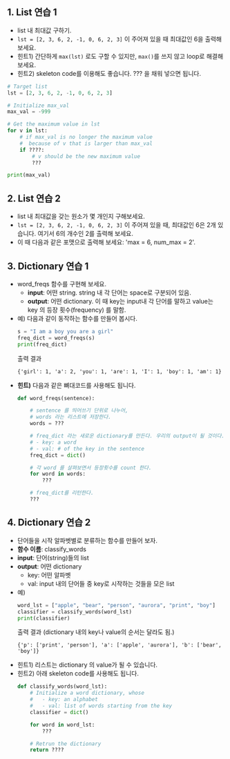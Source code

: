 ## 1. List 연습 1
- list 내 최대값 구하기. 
- `lst = [2, 3, 6, 2, -1, 0, 6, 2, 3]` 이 주어져 있을 때 최대값인 6을 출력해보세요.
- 힌트1) 간단하게 `max(lst)` 로도 구할 수 있지만, `max()`를 쓰지 않고 loop로 해결해 보세요.
- 힌트2) skeleton code를 이용해도 좋습니다. ??? 을 채워 넣으면 됩니다.

```python
# Target list
lst = [2, 3, 6, 2, -1, 0, 6, 2, 3]

# Initialize max_val
max_val = -999

# Get the maximum value in lst
for v in lst:
    # if max_val is no longer the maximum value
    #  because of v that is larger than max_val
    if ????: 
        # v should be the new maximum value
        ???

print(max_val)
```

## 2. List 연습 2
- list 내 최대값을 갖는 원소가 몇 개인지 구해보세요.
- `lst = [2, 3, 6, 2, -1, 0, 6, 2, 3]` 이 주어져 있을 때, 최대값인 6은 2개 있습니다. 여기서 6의 개수인 2를 출력해 보세요.
- 이 때 다음과 같은 포맷으로 출력해 보세요: 'max = 6, num_max = 2'.

## 3. Dictionary 연습 1
- word_freqs 함수를 구현해 보세요.
    - **input**: 어떤 string. string 내 각 단어는 space로 구분되어 있음.
    - **output**: 어떤 dictionary. 이 때 key는 input내 각 단어를 말하고 value는 key 의 등장 횟수(frequency) 를 말함.
- 예) 다음과 같이 동작하는 함수를 만들어 봅시다.
    ```python
    s = "I am a boy you are a girl"
    freq_dict = word_freqs(s)
    print(freq_dict)
    ```
    출력 결과
    ```
    {'girl': 1, 'a': 2, 'you': 1, 'are': 1, 'I': 1, 'boy': 1, 'am': 1}
    ```
- **힌트)** 다음과 같은 뼈대코드를 사용해도 됩니다.
    ```python
    def word_freqs(sentence):

        # sentence 를 띄어쓰기 단위로 나누어, 
        # words 라는 리스트에 저장한다.
        words = ???

        # freq_dict 라는 새로운 dictionary를 만든다. 우리의 output이 될 것이다.
        # - key: a word
        # - val: # of the key in the sentence
        freq_dict = dict()

        # 각 word 를 살펴보면서 등장횟수를 count 한다.
        for word in words:
        	???

        # freq_dict를 리턴한다.
        ???
    ```
    
## 4. Dictionary 연습 2
- 단어들을 시작 알파벳별로 분류하는 함수를 만들어 보자.
- **함수 이름**: classify_words
- **input**: 단어(string)들의 list
- **output**: 어떤 dictionary
    - key: 어떤 알파벳
    - val: input 내의 단어들 중 key로 시작하는 것들을 모은 list
- 예)
    ```python 
    word_lst = ["apple", "bear", "person", "aurora", "print", "boy"]
    classifier = classify_words(word_lst)
    print(classifier)
    ```
    출력 결과 (dictionary 내의 key나 value의 순서는 달라도 됨.)
    ```
    {'p': ['print', 'person'], 'a': ['apple', 'aurora'], 'b': ['bear', 'boy']}
    ```
- 힌트1) 리스트는 dictionary 의 value가 될 수 있습니다.
- 힌트2) 아래 skeleton code를 사용해도 됩니다.
    ```python
    def classify_words(word_lst):
        # Initialize a word dictionary, whose
        #   - key: an alphabet
        #   - val: list of words starting from the key
        classifier = dict()

        for word in word_lst:
            ???

        # Retrun the dictionary
        return ????
    ```
